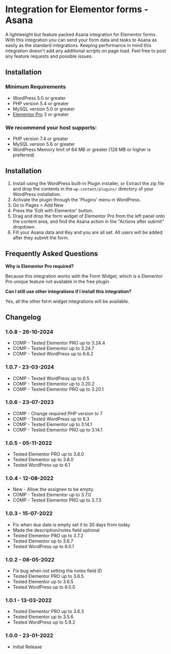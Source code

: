# Integration for Elementor forms - Asana

A lightweight but feature packed Asana integration for Elementor forms.
With this integration you can send your form data and tasks to Asana as easily as the standard integrations. 
Keeping performance in mind this integration doesn't add any additional scripts on page load. 
Feel free to post any feature requests and possible issues.

## Installation

### Minimum Requirements

* WordPress 5.0 or greater
* PHP version 5.4 or greater
* MySQL version 5.0 or greater
* [Elementor Pro](https://elementor.com) 3 or greater

### We recommend your host supports:

* PHP version 7.4 or greater
* MySQL version 5.6 or greater
* WordPress Memory limit of 64 MB or greater (128 MB or higher is preferred)


## Installation

1. Install using the WordPress built-in Plugin installer, or Extract the zip file and drop the contents in the `wp-content/plugins/` directory of your WordPress installation.
2. Activate the plugin through the 'Plugins' menu in WordPress.
3. Go to Pages > Add New
4. Press the 'Edit with Elementor' button.
5. Drag and drop the form widget of Elementor Pro from the left panel onto the content area, and find the Asana action in the "Actions after submit" dropdown.
6. Fill your Asana data and Key and you are all set. All users will be added after they submit the form.


## Frequently Asked Questions

**Why is Elementor Pro required?**

Because this integration works with the Form Widget, which is a Elementor Pro unique feature not available in the free plugin.

**Can I still use other integrations if I install this integration?**

Yes, all the other form widget integrations will be available.

## Changelog

### 1.0.8 - 26-10-2024
* COMP - Tested Elementor PRO up to 3.24.4
* COMP - Tested Elementor up to 3.24.7
* COMP - Tested WordPress up to 6.6.2

### 1.0.7 - 23-03-2024
* COMP - Tested WordPress up to 6.5
* COMP - Tested Elementor up to 3.20.2
* COMP - Tested Elementor PRO up to 3.20.1

### 1.0.6 - 23-07-2023
* COMP - Change required PHP version to 7
* COMP - Tested WordPress up to 6.3
* COMP - Tested Elementor up to 3.14.1
* COMP - Tested Elementor PRO up to 3.14.1

### 1.0.5 - 05-11-2022
* Tested Elementor PRO up to 3.8.0
* Tested Elementor up to 3.8.0
* Tested WordPress up to 6.1

### 1.0.4 - 12-08-2022
* New - Allow the assignee to be empty.
* COMP - Tested Elementor up to 3.7.0
* COMP - Tested Elementor PRO up to 3.7.3

### 1.0.3 - 15-07-2022
* Fix when due date is empty set it to 30 days from today
* Made the description/notes field optional
* Tested Elementor PRO up to 3.7.2
* Tested Elementor up to 3.6.7
* Tested WordPress up to 6.0.1

### 1.0.2 - 08-05-2022
* Fix bug when not setting the notes field ID
* Tested Elementor PRO up to 3.6.5
* Tested Elementor up to 3.6.5
* Tested WordPress up to 6.0.0

### 1.0.1 - 13-03-2022
* Tested Elementor PRO up to 3.6.3
* Tested Elementor up to 3.5.6
* Tested WordPress up to 5.9.2

### 1.0.0 - 23-01-2022
* Initial Release